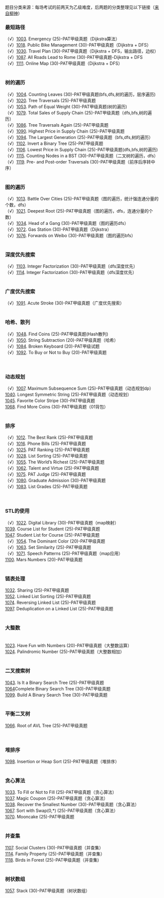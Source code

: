 题目分类来源：每场考试的前两天为乙级难度，后两题的分类整理见以下链接（[来自柳神](https://www.liuchuo.net/archives/2502)）

### 最短路径<br>
（√）[1003](https://pintia.cn/problem-sets/994805342720868352/problems/994805523835109376). Emergency (25)-PAT甲级真题（Dijkstra算法）<br>
（√）[1018](https://pintia.cn/problem-sets/994805342720868352/problems/994805489282433024). Public Bike Management (30)-PAT甲级真题（Dijkstra + DFS）<br>
（√）[1030](https://pintia.cn/problem-sets/994805342720868352/problems/994805464397627392). Travel Plan (30)-PAT甲级真题（Dijkstra + DFS，输出路径，边权）<br>
（√）[1087](https://pintia.cn/problem-sets/994805342720868352/problems/994805379664297984). All Roads Lead to Rome (30)-PAT甲级真题-Dijkstra + DFS<br>
（√）[1111](https://pintia.cn/problem-sets/994805342720868352/problems/994805358663417856). Online Map (30)-PAT甲级真题（Dijkstra + DFS）<br><br>

### 树的遍历<br>
（√）[1004](https://pintia.cn/problem-sets/994805342720868352/problems/994805521431773184). Counting Leaves (30)-PAT甲级真题(bfs,dfs,树的遍历，层序遍历)<br>
（√）[1020](https://pintia.cn/problem-sets/994805342720868352/problems/994805485033603072). Tree Traversals (25)-PAT甲级真题<br>
（√）[1053](https://pintia.cn/problem-sets/994805342720868352/problems/994805424153280512). Path of Equal Weight (30)-PAT甲级真题(树的遍历)<br>
（√）[1079](https://pintia.cn/problem-sets/994805342720868352/problems/994805388447170560). Total Sales of Supply Chain (25)-PAT甲级真题（dfs,bfs,树的遍历）<br>
（√）[1086](https://pintia.cn/problem-sets/994805342720868352/problems/994805380754817024). Tree Traversals Again (25)-PAT甲级真题<br>
（√）[1090](https://pintia.cn/problem-sets/994805342720868352/problems/994805376476626944). Highest Price in Supply Chain (25)-PAT甲级真题<br>
（√）[1094](https://pintia.cn/problem-sets/994805342720868352/problems/994805372601090048). The Largest Generation (25)-PAT甲级真题（bfs,dfs,树的遍历）<br>
（√）[1102](https://pintia.cn/problem-sets/994805342720868352/problems/994805365537882112). Invert a Binary Tree (25)-PAT甲级真题<br>
（√）[1106](https://pintia.cn/problem-sets/994805342720868352/problems/994805362341822464). Lowest Price in Supply Chain (25)-PAT甲级真题(dfs,bfs,树的遍历)<br>
（√）[1115](https://pintia.cn/problem-sets/994805342720868352/problems/994805355987451904). Counting Nodes in a BST (30)-PAT甲级真题（二叉树的遍历，dfs）<br>
（√）[1119](https://pintia.cn/problem-sets/994805342720868352/problems/994805353470869504). Pre- and Post-order Traversals (30)-PAT甲级真题（前序后序转中序）<br><br>

### 图的遍历<br>
（√）[1013](https://pintia.cn/problem-sets/994805342720868352/problems/994805500414115840). Battle Over Cities (25)-PAT甲级真题（图的遍历，统计强连通分量的个数，dfs）<br>
（√）[1021](https://pintia.cn/problem-sets/994805342720868352/problems/994805482919673856). Deepest Root (25)-PAT甲级真题（图的遍历，dfs，连通分量的个数）<br>
（√）[1034](https://pintia.cn/problem-sets/994805342720868352/problems/994805456881434624). Head of a Gang (30)-PAT甲级真题（图的遍历dfs）<br>
（√）[1072](https://pintia.cn/problem-sets/994805342720868352/problems/994805396953219072). Gas Station (30)-PAT甲级真题（Dijkstra）<br>
（√）[1076](https://pintia.cn/problem-sets/994805342720868352/problems/994805392092020736). Forwards on Weibo (30)-PAT甲级真题（图的遍历bfs）<br><br>

### 深度优先搜索<br>
（√）[1103](https://pintia.cn/problem-sets/994805342720868352/problems/994805364711604224). Integer Factorization (30)-PAT甲级真题（dfs深度优先）<br>
（√）[1114](https://pintia.cn/problem-sets/994805342720868352/problems/994805364711604224). Integer Factorization (30)-PAT甲级真题（dfs深度优先）
<br><br>

### 广度优先搜索<br>
（√）[1091](https://pintia.cn/problem-sets/994805342720868352/problems/994805375457411072). Acute Stroke (30)-PAT甲级真题（广度优先搜索）<br><br>

### 哈希、散列<br>
（√）[1048](https://pintia.cn/problem-sets/994805342720868352/problems/994805432256675840). Find Coins (25)-PAT甲级真题(Hash散列)<br>
（√）[1050](https://pintia.cn/problem-sets/994805342720868352/problems/994805429018673152). String Subtraction (20)-PAT甲级真题（哈希）<br>
（√）[1084](https://pintia.cn/problem-sets/994805342720868352/problems/994805382902300672). Broken Keyboard (20)-PAT甲级试题<br>
（√）[1092](https://pintia.cn/problem-sets/994805342720868352/problems/994805374509498368). To Buy or Not to Buy (20)-PAT甲级真题<br>
<br><br>

### 动态规划<br>
（√）[1007](https://pintia.cn/problem-sets/994805342720868352/problems/994805514284679168). Maximum Subsequence Sum (25)-PAT甲级真题（动态规划dp）<br>
[1040](https://pintia.cn/problem-sets/994805342720868352/problems/994805446102073344). Longest Symmetric String (25)-PAT甲级真题（动态规划）<br>
[1045](https://pintia.cn/problem-sets/994805342720868352/problems/994805437411475456). Favorite Color Stripe (30)-PAT甲级真题<br>
[1068](https://pintia.cn/problem-sets/994805342720868352/problems/994805402305150976). Find More Coins (30)-PAT甲级真题（01背包）
<br><br>

### 排序<br>
（√）[1012](https://pintia.cn/problem-sets/994805342720868352/problems/994805502658068480). The Best Rank (25)-PAT甲级真题<br>
（√）[1016](https://pintia.cn/problem-sets/994805342720868352/problems/994805493648703488). Phone Bills (25)-PAT甲级真题<br>
（√）[1025](https://pintia.cn/problem-sets/994805342720868352/problems/994805474338127872). PAT Ranking (25)-PAT甲级真题<br>
（√）[1028](https://pintia.cn/problem-sets/994805342720868352/problems/994805468327690240). List Sorting (25)-PAT甲级真题<br>
（√）[1055](https://pintia.cn/problem-sets/994805342720868352/problems/994805421066272768). The World’s Richest (25)-PAT甲级真题<br>
（√）[1062](https://pintia.cn/problem-sets/994805342720868352/problems/994805410555346944). Talent and Virtue (25)-PAT甲级真题<br>
（√）[1075](https://pintia.cn/problem-sets/994805342720868352/problems/994805393241260032). PAT Judge (25)-PAT甲级真题<br>
（√）[1080](https://pintia.cn/problem-sets/994805342720868352/problems/994805387268571136). Graduate Admission (30)-PAT甲级真题<br>
（√）[1083](https://pintia.cn/problem-sets/994805342720868352/problems/994805383929905152). List Grades (25)-PAT甲级真题<br>
<br><br>

### STL的使用<br>
（√）[1022](https://pintia.cn/problem-sets/994805342720868352/problems/994805480801550336). Digital Library (30)-PAT甲级真题（map映射）<br>
[1039](https://pintia.cn/problem-sets/994805342720868352/problems/994805447855292416). Course List for Student (25)-PAT甲级真题<br>
[1047](https://pintia.cn/problem-sets/994805342720868352/problems/994805433955368960). Student List for Course (25)-PAT甲级真题<br>
（√）[1054](https://pintia.cn/problem-sets/994805342720868352/problems/994805422639136768). The Dominant Color (20)-PAT甲级真题<br>
（√）[1063](https://pintia.cn/problem-sets/994805342720868352/problems/994805409175420928). Set Similarity (25)-PAT甲级真题<br>
（√）[1071](https://pintia.cn/problem-sets/994805342720868352/problems/994805398257647616). Speech Patterns (25)-PAT甲级真题（map应用）<br>
[1100](https://pintia.cn/problem-sets/994805342720868352/problems/994805367156883456). Mars Numbers (20)-PAT甲级真题
<br><br>

### 链表处理<br>
[1032](https://pintia.cn/problem-sets/994805342720868352/problems/994805460652113920). Sharing (25)-PAT甲级真题<br>
[1052](https://pintia.cn/problem-sets/994805342720868352/problems/994805425780670464). Linked List Sorting (25)-PAT甲级真题<br>
[1074](https://pintia.cn/problem-sets/994805342720868352/problems/994805394512134144). Reversing Linked List (25)-PAT甲级真题<br>
[1097](https://pintia.cn/problem-sets/994805342720868352/problems/994805369774129152). Deduplication on a Linked List (25)-PAT甲级真题
<br><br>

### 大整数<br><br>
[1023](https://pintia.cn/problem-sets/994805342720868352/problems/994805478658260992). Have Fun with Numbers (20)-PAT甲级真题（大整数运算）<br>
[1024](https://pintia.cn/problem-sets/994805342720868352/problems/994805476473028608). Palindromic Number (25)-PAT甲级真题（大整数相加）
<br><br>

### 二叉搜索树<br>
[1043](https://pintia.cn/problem-sets/994805342720868352/problems/994805440976633856). Is It a Binary Search Tree (25)-PAT甲级真题<br>
[1064](https://pintia.cn/problem-sets/994805342720868352/problems/994805407749357568)Complete Binary Search Tree (30)-PAT甲级真题<br>
[1099](https://pintia.cn/problem-sets/994805342720868352/problems/994805367987355648). Build A Binary Search Tree (30)-PAT甲级真题
<br><br>

### 平衡二叉树<br>
[1066](https://pintia.cn/problem-sets/994805342720868352/problems/994805404939173888). Root of AVL Tree (25)-PAT甲级真题<br>
<br><br>

### 堆排序<br>
[1098](https://pintia.cn/problem-sets/994805342720868352/problems/994805368847187968). Insertion or Heap Sort (25)-PAT甲级真题（堆排序）
<br><br>

### 贪心算法<br>
[1033](https://pintia.cn/problem-sets/994805342720868352/problems/994805458722734080). To Fill or Not to Fill (25)-PAT甲级真题（贪心算法）<br>
[1037](https://pintia.cn/problem-sets/994805342720868352/problems/994805451374313472). Magic Coupon (25)-PAT甲级真题（贪心算法）<br>
[1038](https://pintia.cn/problem-sets/994805342720868352/problems/994805449625288704). Recover the Smallest Number (30)-PAT甲级真题（贪心算法）<br>
[1067](https://pintia.cn/problem-sets/994805342720868352/problems/994805403651522560). Sort with Swap(0,*) (25)-PAT甲级真题（贪心算法）<br>
[1070](https://pintia.cn/problem-sets/994805342720868352/problems/994805399578853376). Mooncake (25)-PAT甲级真题
<br><br>

### 并查集<br>
[1107](https://pintia.cn/problem-sets/994805342720868352/problems/994805361586847744). Social Clusters (30)-PAT甲级真题（并查集）<br>
[1114](https://pintia.cn/problem-sets/994805342720868352/problems/994805356599820288). Family Property (25)-PAT甲级真题（并查集）<br>
[1118](https://pintia.cn/problem-sets/994805342720868352/problems/994805354108403712). Birds in Forest (25)-PAT甲级真题（并查集)
<br><br>

### 树状数组<br>
[1057](https://pintia.cn/problem-sets/994805342720868352/problems/994805417945710592). Stack (30)-PAT甲级真题（树状数组）<br><br>
